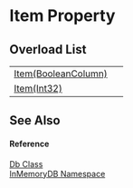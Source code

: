 # Item Property


## Overload List
<table>
<tr>
<td><a href="1d00d3a7-4998-fa7b-bbe3-2c47169304da">Item(BooleanColumn)</a></td>
<td> </td></tr>
<tr>
<td><a href="5a6a6be2-4aea-3760-0672-0df4fc27cfd3">Item(Int32)</a></td>
<td> </td></tr>
</table>

## See Also


#### Reference
<a href="072256a6-4e86-2a0a-723b-934e64bcdb43">Db Class</a>  
<a href="044e8d7f-0f94-a8b4-bd65-529f6359fdf7">InMemoryDB Namespace</a>  
